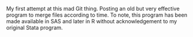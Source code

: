 My first attempt at this mad Git thing.
Posting an old but very effective program to merge files according to time.
To note, this program has been made available in SAS and later in R without acknowledgement to my original Stata program.
